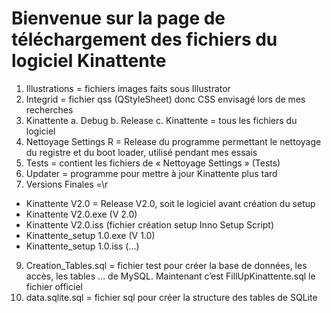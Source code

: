 # Bienvenue sur la page de téléchargement des fichiers du logiciel Kinattente
1.	Illustrations = fichiers images faits sous Illustrator
2.	Integrid = fichier qss (QStyleSheet) donc CSS envisagé lors de mes recherches
3.	Kinattente
  a.	Debug
  b.	Release
  c.	Kinattente = tous les fichiers du logiciel
4.	Nettoyage Settings R = Release du programme permettant le nettoyage du registre et du boot loader, utilisé pendant mes essais
5.	Tests = contient les fichiers de « Nettoyage Settings » (Tests)
6.	Updater = programme pour mettre à jour Kinattente plus tard
7.	Versions Finales =\r
-	Kinattente V2.0 = Release V2.0, soit le logiciel avant création du setup
-	Kinattente V2.0.exe (V 2.0)
-	Kinattente V2.0.iss (fichier création setup Inno Setup Script)
-	Kinattente_setup 1.0.exe (V 1.0)
-	Kinattente_setup 1.0.iss (…)
9.	Creation_Tables.sql = fichier test pour créer la base de données, les accès, les tables … de MySQL. Maintenant c’est FillUpKinattente.sql le fichier officiel
10.	data.sqlite.sql = fichier sql pour créer la structure des tables de SQLite


<!--
**Kinattente/Kinattente** is a ✨ _special_ ✨ repository because its `README.md` (this file) appears on your GitHub profile.

Here are some ideas to get you started:

- 🔭 I’m currently working on ...
- 🌱 I’m currently learning ...
- 👯 I’m looking to collaborate on ...
- 🤔 I’m looking for help with ...
- 💬 Ask me about ...
- 📫 How to reach me: ...
- 😄 Pronouns: ...
- ⚡ Fun fact: ...
-->
